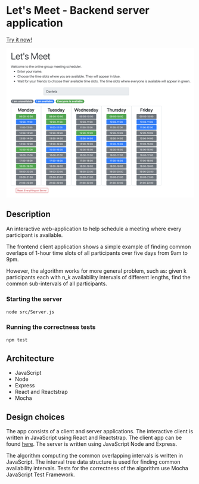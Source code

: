 # Let's Meet - Backend server application

[Try it now!](https://maftuleac.com/letsmeet/)

![letsmeet](./images/letsmeet.png)

## Description

An interactive web-application to help schedule a meeting where every participant is available.

The frontend client application shows a simple example of finding common overlaps of 1-hour time slots of all participants over five days from 9am to 9pm.

However, the algorithm works for more general problem, such as: 
given k participants each with n_k availability intervals of different lengths, find the common sub-intervals of all participants. 

### Starting the server
   ``` 
   node src/Server.js 
   ``` 
### Running the correctness tests  
   ``` 
   npm test  
   ```

## Architecture

* JavaScript 
* Node
* Express
* React and Reactstrap
* Mocha
    
## Design choices

The app consists of a client and server applications. 
The interactive client is written in JavaScript using React and Reactstrap.
The client app can be found [here](https://github.com/dmaftule/letsmeet-client).
The server is written using JavaScript Node and Express.

The algorithm computing the common overlapping intervals is written in JavaScript. 
The interval tree data structure is used for finding common availability intervals.
Tests for the correctness of the algorithm use Mocha JavaScript Test Framework.



